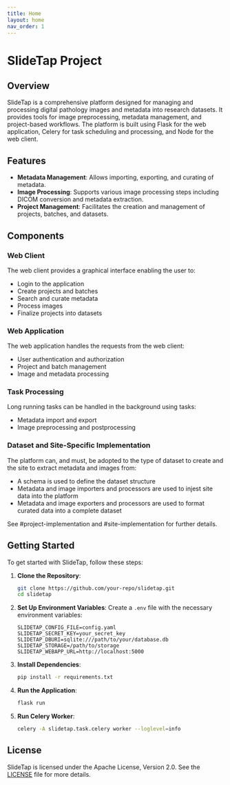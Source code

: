 ```yaml
---
title: Home
layout: home
nav_order: 1
---
```


# SlideTap Project

## Overview

SlideTap is a comprehensive platform designed for managing and processing digital pathology images and metadata into research  datasets. It provides tools for image preprocessing, metadata management, and project-based workflows. The platform is built using Flask for the web application, Celery for task scheduling and processing, and Node for the web client.

## Features

- **Metadata Management**: Allows importing, exporting, and curating of metadata.
- **Image Processing**: Supports various image processing steps including DICOM conversion and metadata extraction.
- **Project Management**: Facilitates the creation and management of projects, batches, and datasets.


## Components

### Web Client

The web client provides a graphical interface enabling the user to:

- Login to the application
- Create projects and batches
- Search and curate metadata
- Process images
- Finalize projects into datasets

### Web Application

The web application handles the requests from the web client:

- User authentication and authorization
- Project and batch management
- Image and metadata processing

### Task Processing

Long running tasks can be handled in the background using tasks:

- Metadata import and export
- Image preprocessing and postprocessing

### Dataset and Site-Specific Implementation

The platform can, and must, be adopted to the type of dataset to create and the site to extract metadata and images from:

- A schema is used to define the dataset structure
- Metadata and image importers and processors are used to injest site data into the platform
- Metadata and image exporters and processors are used to format curated data into a complete dataset

See #project-implementation and #site-implementation for further details.

## Getting Started

To get started with SlideTap, follow these steps:

1. **Clone the Repository**:
    ```sh
    git clone https://github.com/your-repo/slidetap.git
    cd slidetap
    ```

2. **Set Up Environment Variables**:
    Create a `.env` file with the necessary environment variables:
    ```env
    SLIDETAP_CONFIG_FILE=config.yaml
    SLIDETAP_SECRET_KEY=your_secret_key
    SLIDETAP_DBURI=sqlite:///path/to/your/database.db
    SLIDETAP_STORAGE=/path/to/storage
    SLIDETAP_WEBAPP_URL=http://localhost:5000
    ```

3. **Install Dependencies**:
    ```sh
    pip install -r requirements.txt
    ```

4. **Run the Application**:
    ```sh
    flask run
    ```

5. **Run Celery Worker**:
    ```sh
    celery -A slidetap.task.celery worker --loglevel=info
    ```


## License

SlideTap is licensed under the Apache License, Version 2.0. See the [LICENSE](../LICENSE) file for more details.

